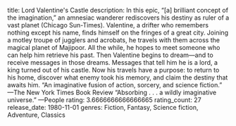 title: Lord Valentine's Castle
description: In this epic, “[a] brilliant concept of the imagination,” an amnesiac wanderer rediscovers his destiny as ruler of a vast planet (Chicago Sun-Times). Valentine, a drifter who remembers nothing except his name, finds himself on the fringes of a great city. Joining a motley troupe of jugglers and acrobats, he travels with them across the magical planet of Majipoor. All the while, he hopes to meet someone who can help him retrieve his past. Then Valentine begins to dream—and to receive messages in those dreams. Messages that tell him he is a lord, a king turned out of his castle. Now his travels have a purpose: to return to his home, discover what enemy took his memory, and claim the destiny that awaits him. “An imaginative fusion of action, sorcery, and science fiction.” —The New York Times Book Review “Absorbing . . . a wildly imaginative universe.” —People
rating: 3.6666666666666665
rating_count: 27
release_date: 1980-11-01
genres: Fiction, Fantasy, Science fiction, Adventure, Classics